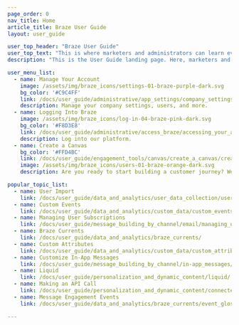 ```yaml
---
page_order: 0
nav_title: Home
article_title: Braze User Guide
layout: user_guide

user_top_header: "Braze User Guide"
user_top_text: "This is where marketers and administrators can learn everything they need to know to get started with Braze, and how to design meaningful, data-driven customer interactions."
description: "This is the User Guide landing page. Here, marketers and administrators can learn everything they need to know to get started with Braze, and how to design meaningful, data-driven customer interactions."

user_menu_list:
  - name: Manage Your Account
    image: /assets/img/braze_icons/settings-01-braze-purple-dark.svg
    bg_color: '#C9C4FF'
    link: /docs/user_guide/administrative/app_settings/company_settings/
    description: Manage your company settings, users, and more.
  - name: Logging Into Braze
    image: /assets/img/braze_icons/log-in-04-braze-pink-dark.svg
    bg_color: '#F8D3E8'
    link: /docs/user_guide/administrative/access_braze/accessing_your_account/
    description: Log into our platform.
  - name: Create a Canvas
    bg_color: '#FFD4BC'
    link: /docs/user_guide/engagement_tools/canvas/create_a_canvas/create_a_canvas/
    image: /assets/img/braze_icons/users-01-braze-orange-dark.svg
    description: Are you ready to start building a customer journey? We'll guide you through it.

popular_topic_list:
  - name: User Import
    link: /docs/user_guide/data_and_analytics/user_data_collection/user_import/
  - name: Custom Events
    link: /docs/user_guide/data_and_analytics/custom_data/custom_events/
  - name: Managing User Subscriptions
    link: /docs/user_guide/message_building_by_channel/email/managing_user_subscriptions/
  - name: Braze Currents
    link: /docs/user_guide/data_and_analytics/braze_currents/ 
  - name: Custom Attributes
    link: /docs/user_guide/data_and_analytics/custom_data/custom_attributes/
  - name: Customize In-App Messages
    link: /docs/user_guide/message_building_by_channel/in-app_messages/customize/
  - name: Liquid
    link: /docs/user_guide/personalization_and_dynamic_content/liquid/
  - name: Making an API Call
    link: /docs/user_guide/personalization_and_dynamic_content/connected_content/making_an_api_call/
  - name: Message Engagement Events
    link: /docs/user_guide/data_and_analytics/braze_currents/event_glossary/message_engagement_events/

---
```

